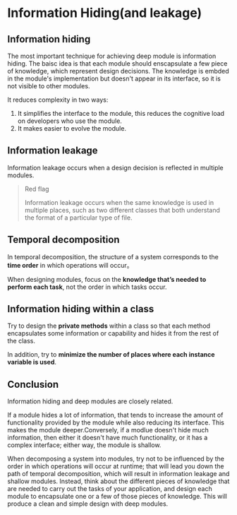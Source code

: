 # Information Hiding(and leakage)

## Information hiding

The most important technique for achieving deep module is information hiding. The baisc idea is that each module should enscapsulate a few piece of knowledge, which represent design decisions. The knowledge is embded in the module's implementation but doesn't appear in its interface, so it is not visible to other modules.

It reduces complexity in two ways:

1. It simplifies the interface to the module, this reduces the cognitive load on developers who use the module.
2. It makes easier to evolve the module.



## Information leakage

Information leakage occurs when a design decision is reflected in multiple modules.

> Red flag
>
> Information leakage occurs when the same knowledge is used in multiple places, such as two different classes that both understand the format of a particular type of file.



## Temporal decomposition

In temporal decomposition, the structure of a system corresponds to the **time order** in which operations will occur。

When designing modules, focus on the **knowledge that’s needed to perform each task**, not the order in which tasks occur.



## Information hiding within a class

Try to design the **private methods** within a class so that each method encapsulates some information or 
capability and hides it from the rest of the class. 

In addition, try to **minimize the number of places where each instance variable is used**.



## Conclusion

Information hiding and deep modules are closely related.

If a module hides a lot of information, that tends to increase the amount of functionality provided by the module while also reducing its interface. This makes the module deeper.Conversely, if a modlue doesn't hide much information, then either it doesn't have much functionality, or it has a complex interface; either way, the module is shallow.

When decomposing a system into modules, try not to be influenced by the order in which operations will occur at runtime; that will lead you down the path of temporal decomposition, which will result in information leakage and shallow modules. Instead, think about the different pieces of knowledge that are needed to carry out the tasks of your application, and design each module to encapsulate one or a few of those pieces of knowledge. This will produce a clean and simple design with deep modules.
